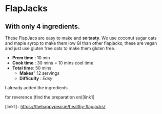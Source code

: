 # FlapJacks

## With only 4 ingredients.

These FlapJacs are easy to make and **so tasty**. We use coconut sugar oats and maple syrop to make them low GI than other flapjacks, these are vegan and just use gluten free oats to make them gluten free.

- **Prem time** : 10 min
- **Cook time** : 30 mins = 10 mins cool time
- **Total time**: 50 mins
  - **Makes**" 12 servings
  - **Difficulty** : _Easy_

I already added the ingredients

for reverence (find the preparation on)[link1]

[link1] : https://thehappypear.ie/healthy-flapjacks/

